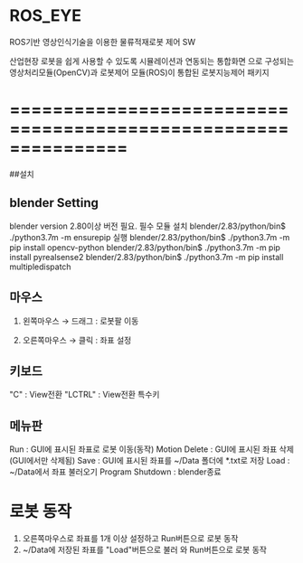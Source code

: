 # ROS_EYE

ROS기반 영상인식기술을 이용한 물류적재로봇 제어 SW

산업현장 로봇을 쉽게 사용할 수 있도록 시뮬레이션과 연동되는 통합화면 으로 구성되는 영상처리모듈(OpenCV)과 로봇제어 모듈(ROS)이 통합된 로봇지능제어 패키지

# =============================================================== 
##설치
## blender Setting
blender version 2.80이상 버전 필요.
필수 모듈 설치
blender/2.83/python/bin$ ./python3.7m -m ensurepip 실행
blender/2.83/python/bin$ ./python3.7m -m pip install opencv-python 
blender/2.83/python/bin$ ./python3.7m -m pip install pyrealsense2 
blender/2.83/python/bin$ ./python3.7m -m pip install multipledispatch

## 마우스
1. 왼쪽마우스
→ 드래그 : 로봇팔 이동

2. 오른쪽마우스
→ 클릭 : 좌표 설정

## 키보드
"C" : View전환
"LCTRL" : View전환 특수키

## 메뉴판
Run : GUI에 표시된 좌표로 로봇 이동(동작)
Motion Delete : GUI에 표시된 좌표 삭제(GUI에서만 삭제됨)
Save : GUI에 표시된 좌표를 ~/Data 폴더에 *.txt로 저장
Load : ~/Data에서 좌표 불러오기
Program Shutdown : blender종료

# 로봇 동작
1. 오른쪽마우스로 좌표를 1개 이상 설정하고 Run버튼으로 로봇 동작
2. ~/Data에 저장된 좌표를 "Load"버튼으로 불러 와 Run버튼으로 로봇 동작
